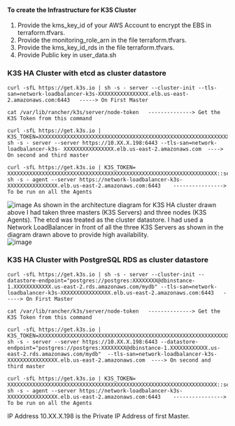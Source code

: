 #### To create the Infrastructure for K3S Cluster #########

1. Provide the kms_key_id of your AWS Account to encrypt the EBS in terraform.tfvars.
2. Provide the monitoring_role_arn in the file terraform.tfvars.
3. Provide the kms_key_id_rds in the file terraform.tfvars.
4. Provide Public key in user_data.sh

### K3S HA Cluster with etcd as cluster datastore 
```
curl -sfL https://get.k3s.io | sh -s - server --cluster-init --tls-san=network-loadbalancer-k3s-XXXXXXXXXXXXXXXX.elb.us-east-2.amazonaws.com:6443   -----> On First Master

cat /var/lib/rancher/k3s/server/node-token   --------------> Get the K3S Token from this command

curl -sfL https://get.k3s.io | K3S_TOKEN=XXXXXXXXXXXXXXXXXXXXXXXXXXXXXXXXXXXXXXXXXXXXXXXXXXXXXXXXXXXXXXXXXXX::server:XXXXXXXXXXXXXXXXXXXXXXXXXXXXXXXX sh -s - server --server https://10.XX.X.198:6443 --tls-san=network-loadbalancer-k3s- XXXXXXXXXXXXXXXX.elb.us-east-2.amazonaws.com  ----> On second and third master
 
curl -sfL https://get.k3s.io | K3S_TOKEN= XXXXXXXXXXXXXXXXXXXXXXXXXXXXXXXXXXXXXXXXXXXXXXXXXXXXXXXXXXXXXXXXXXX::server:XXXXXXXXXXXXXXXXXXXXXXXXXXXXXXXX sh -s - agent --server https://network-loadbalancer-k3s- XXXXXXXXXXXXXXXX.elb.us-east-2.amazonaws.com:6443    ----------------> To be run on all the Agents
```
![image](https://github.com/user-attachments/assets/05afb9de-4b0b-4468-ac05-4066c145cda3)
As shown in the architecture diagram for K3S HA cluster drawn above I had taken three masters (K3S Servers) and three nodes (K3S Agents). The etcd was treated as the cluster datastore. I had used a Network LoadBalancer in front of all the three K3S Servers as shown in the diagram drawn above to provide high availability.  
![image](https://github.com/user-attachments/assets/5b62894c-6282-401e-9625-98a276acf47d)

### K3S HA Cluster with PostgreSQL RDS as cluster datastore 
```
curl -sfL https://get.k3s.io | sh -s - server --cluster-init --datastore-endpoint="postgres://postgres:XXXXXXXX@dbinstance-1.XXXXXXXXXXXX.us-east-2.rds.amazonaws.com/mydb" --tls-san=network-loadbalancer-k3s-XXXXXXXXXXXXXXXX.elb.us-east-2.amazonaws.com:6443   -----> On First Master

cat /var/lib/rancher/k3s/server/node-token   --------------> Get the K3S Token from this command

curl -sfL https://get.k3s.io | K3S_TOKEN=XXXXXXXXXXXXXXXXXXXXXXXXXXXXXXXXXXXXXXXXXXXXXXXXXXXXXXXXXXXXXXXXXXX::server:XXXXXXXXXXXXXXXXXXXXXXXXXXXXXXXX sh -s - server --server https://10.XX.X.198:6443 --datastore-endpoint="postgres://postgres:XXXXXXXX@dbinstance-1.XXXXXXXXXXXX.us-east-2.rds.amazonaws.com/mydb"  --tls-san=network-loadbalancer-k3s- XXXXXXXXXXXXXXXX.elb.us-east-2.amazonaws.com  ----> On second and third master
 
curl -sfL https://get.k3s.io | K3S_TOKEN= XXXXXXXXXXXXXXXXXXXXXXXXXXXXXXXXXXXXXXXXXXXXXXXXXXXXXXXXXXXXXXXXXXX::server:XXXXXXXXXXXXXXXXXXXXXXXXXXXXXXXX sh -s - agent --server https://network-loadbalancer-k3s- XXXXXXXXXXXXXXXX.elb.us-east-2.amazonaws.com:6443    ----------------> To be run on all the Agents
```
IP Address 10.XX.X.198 is the Private IP Address of first Master.
